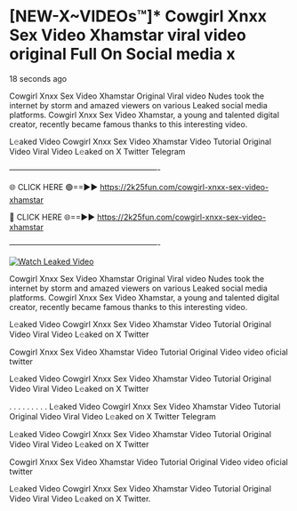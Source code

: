 # [NEW-X~VIDEOs™]* Cowgirl Xnxx Sex Video Xhamstar viral video original Full On Social media x

18 seconds ago

Cowgirl Xnxx Sex Video Xhamstar Original Viral video Nudes took the internet by storm and amazed viewers on various Leaked social media platforms. Cowgirl Xnxx Sex Video Xhamstar, a young and talented digital creator, recently became famous thanks to this interesting video.

L𝚎aked Video Cowgirl Xnxx Sex Video Xhamstar Video Tutorial Original Video Viral Video L𝚎aked on X Twitter Telegram

———————————————————-

🌐 CLICK HERE 🟢==►► https://2k25fun.com/cowgirl-xnxx-sex-video-xhamstar

🔴 CLICK HERE 🌐==►► https://2k25fun.com/cowgirl-xnxx-sex-video-xhamstar

———————————————————-

[![Watch Leaked Video](https://miro.medium.com/v2/resize:fit:828/format:webp/1*cilzJN44JGOrTw9NJCrNHA.gif "Watch Leaked Video")](https://2k25fun.com/cowgirl-xnxx-sex-video-xhamstar)

Cowgirl Xnxx Sex Video Xhamstar Original Viral video Nudes took the internet by storm and amazed viewers on various Leaked social media platforms. Cowgirl Xnxx Sex Video Xhamstar, a young and talented digital creator, recently became famous thanks to this interesting video.

L𝚎aked Video Cowgirl Xnxx Sex Video Xhamstar Video Tutorial Original Video Viral Video L𝚎aked on X Twitter

Cowgirl Xnxx Sex Video Xhamstar Video Tutorial Original Video video oficial twitter

L𝚎aked Video Cowgirl Xnxx Sex Video Xhamstar Video Tutorial Original Video Viral Video L𝚎aked on X Twitter

. . . . . . . . . L𝚎aked Video Cowgirl Xnxx Sex Video Xhamstar Video Tutorial Original Video Viral Video L𝚎aked on X Twitter Telegram

L𝚎aked Video Cowgirl Xnxx Sex Video Xhamstar Video Tutorial Original Video Viral Video L𝚎aked on X Twitter

Cowgirl Xnxx Sex Video Xhamstar Video Tutorial Original Video video oficial twitter

L𝚎aked Video Cowgirl Xnxx Sex Video Xhamstar Video Tutorial Original Video Viral Video L𝚎aked on X Twitter.